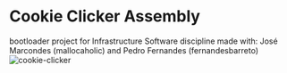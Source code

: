 # Cookie Clicker Assembly
 bootloader project for Infrastructure Software discipline
 made with: José Marcondes (mallocaholic) and Pedro Fernandes (fernandesbarreto) 
![cookie-clicker](https://user-images.githubusercontent.com/51211994/173255792-0b0ab9bc-5586-4e31-b385-8bd3b9b6a315.gif)
